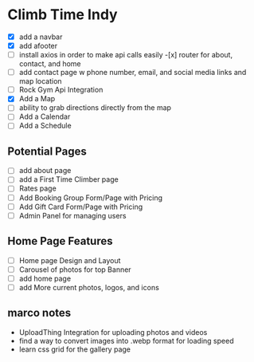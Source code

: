 # Climb Time Indy

- [x] add a navbar
- [x] add afooter
- [ ] install axios in order to make api calls easily -[x] router for about, contact, and home
- [ ] add contact page w phone number, email, and social media links and map location
- [ ] Rock Gym Api Integration
- [x] Add a Map
- [ ] ability to grab directions directly from the map
- [ ] Add a Calendar
- [ ] Add a Schedule

## Potential Pages

- [ ] add about page
- [ ] add a First Time Climber page
- [ ] Rates page
- [ ] Add Booking Group Form/Page with Pricing
- [ ] Add Gift Card Form/Page with Pricing
- [ ] Admin Panel for managing users

## Home Page Features

- [ ] Home page Design and Layout
- [ ] Carousel of photos for top Banner
- [ ] add home page
- [ ] add More current photos, logos, and icons

## marco notes

- UploadThing Integration for uploading photos and videos
- find a way to convert images into .webp format for loading speed
- learn css grid for the gallery page
